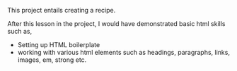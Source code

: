 This project entails creating a recipe.

After this lesson in the project, I would have demonstrated basic html skills such as,

* Setting up HTML boilerplate
* working with various html elements such as headings, paragraphs, links, images, em, strong etc.